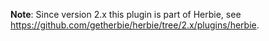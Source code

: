 **Note**: Since version 2.x this plugin is part of Herbie, see <https://github.com/getherbie/herbie/tree/2.x/plugins/herbie>.
